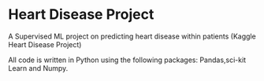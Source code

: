 # Heart Disease Project

A Supervised ML project on predicting heart disease within patients (Kaggle Heart Disease Project)

All code is written in Python using the following packages: Pandas,sci-kit Learn and Numpy. 
